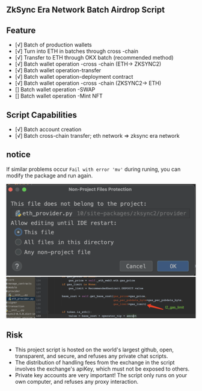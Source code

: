 ## ZkSync Era Network Batch Airdrop Script


## Feature
- [√] Batch of production wallets
- [√] Turn into ETH in batches through cross -chain
- [√] Transfer to ETH through OKX batch (recommended method)
- [√] Batch wallet operation -cross -chain (ETH-> ZKSYNC2)
- [√] Batch wallet operation-transfer
- [√] Batch wallet operation-deployment contract
- [√] Batch wallet operation -cross -chain (ZKSYNC2-> ETH)
- [] Batch wallet operation -SWAP
- [] Batch wallet operation -Mint NFT

## Script Capabilities
- [√] Batch account creation
- [√] Batch cross-chain transfer; eth network => zksync era network


## notice

If similar problems occur `Fail with error 'mv'`  during runing, you can modify the package and run again.

![](./images/00.png)
![](./images/01.png)


## Risk
- This project script is hosted on the world's largest github, open, transparent, and secure, and refuses any private chat scripts.
- The distribution of handling fees from the exchange in the script involves the exchange's apiKey, which must not be exposed to others.
- Private key accounts are very important! The script only runs on your own computer, and refuses any proxy interaction.